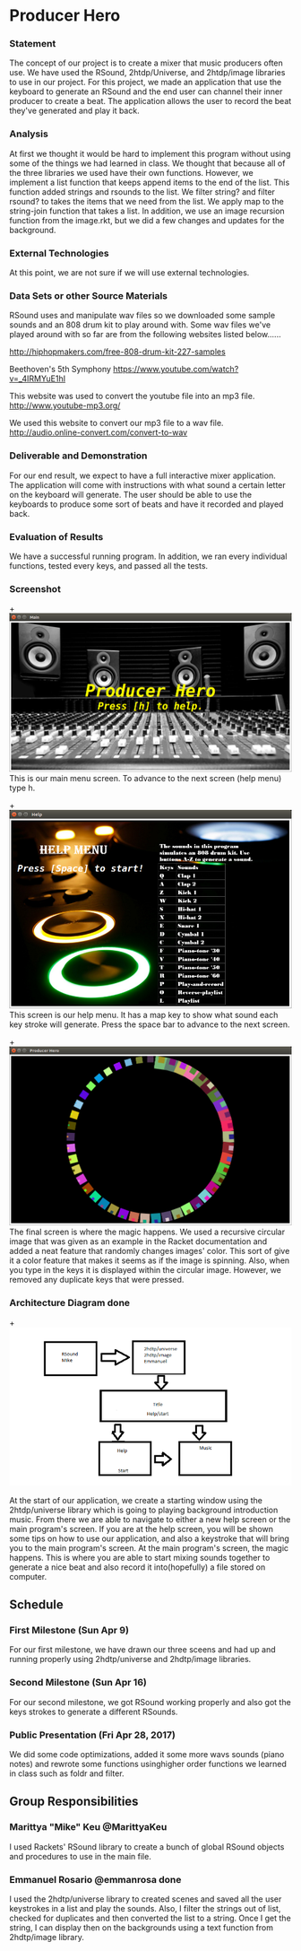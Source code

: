 # Producer Hero

### Statement 
The concept of our project is to create a mixer that music producers often use. We have used the RSound, 2htdp/Universe, and 2htdp/image libraries to use in our project. For this project, we made an application that use the keyboard to generate an RSound and the end user can channel their inner producer to create a beat. The application allows the user to record the beat they've generated and play it back.

### Analysis 
At first we thought it would be hard to implement this program without using some of the things we had learned in class. We thought that because all of the three libraries we used have their own functions. However, we implement a list function that keeps append items to the end of the list. This function added strings and rsounds to the list. We filter string? and filter rsound? to takes the items that we need from the list. We apply map to the string-join function that takes a list. In addition, we use an image recursion function from the image.rkt, but we did a few changes and updates for the background.

### External Technologies 
At this point, we are not sure if we will use external technologies.

### Data Sets or other Source Materials

RSound uses and manipulate wav files so we downloaded some sample sounds and an 808 drum kit to play around with. Some wav files we've played around with so far are from the following websites listed below......

http://hiphopmakers.com/free-808-drum-kit-227-samples

Beethoven's 5th Symphony 
https://www.youtube.com/watch?v=_4IRMYuE1hI

This website was used to convert the youtube file into an mp3 file.
http://www.youtube-mp3.org/

We used this website to convert our mp3 file to a wav file.
http://audio.online-convert.com/convert-to-wav

### Deliverable and Demonstration
For our end result, we expect to have a full interactive mixer application. The application will come with instructions with what sound a certain letter on the keyboard will generate. The user should be able to use the keyboards to produce some sort of beats and have it recorded and played back.


### Evaluation of Results 
We have a successful running program. In addition, we ran every individual functions, tested every keys, and passed all the tests.


### Screenshot 

+![main image](/Pics/main.png?raw=true "main image")
This is our main menu screen. To advance to the next screen (help menu) type h.

+![help image](/Pics/help.png?raw=true "help image")
This screen is our help menu. It has a map key to show what sound each key stroke will generate. Press the space bar to advance to the next screen. 

+![hero image](/Pics/producer.png?raw=true "hero image")
The final screen is where the magic happens. We used a recursive circular image that was given as an example in the Racket documentation and added a neat feature that randomly changes images' color. This sort of give it a color feature that makes it seems as if the image is spinning. Also, when you type in the keys it is displayed within the circular image. However, we removed any duplicate keys that were pressed. 

### Architecture Diagram done
+![test image](/Pics/architecture-diagram.png?raw=true "test image")

At the start of our application, we create a starting window using the 2htdp/universe library which is going to playing background introduction music. From there we are able to navigate to either a new help screen or the main program's screen. If you are at the help screen, you will be shown some tips on how to use our application, and also a keystroke that will bring you to the main program's screen. At the main program's screen, the magic happens. This is where you are able to start mixing sounds together to generate a nice beat and also record it into(hopefully) a file stored on computer.

## Schedule

### First Milestone (Sun Apr 9) 
For our first milestone, we have drawn our three sceens and had up and running properly using 2hdtp/universe and 2hdtp/image libraries.

### Second Milestone (Sun Apr 16) 
For our second milestone, we got RSound working properly and also got the keys strokes to generate a different RSounds.

### Public Presentation (Fri Apr 28, 2017) 
We did some code optimizations, added it some more wavs sounds (piano notes) and rewrote some functions usinghigher order functions we learned in class such as foldr and filter. 

## Group Responsibilities

### Marittya "Mike" Keu  @MarittyaKeu
I used Rackets' RSound library to create a bunch of global RSound objects and procedures to use in the main file. 

### Emmanuel Rosario @emmanrosa done
I used the 2hdtp/universe library to created scenes and saved all the user keystrokes in a list and play the sounds. Also, I filter the strings out of list, checked for duplicates and then converted the list to a string. Once I get the string, I can display then on the backgrounds using a text function from 2hdtp/image library.  
